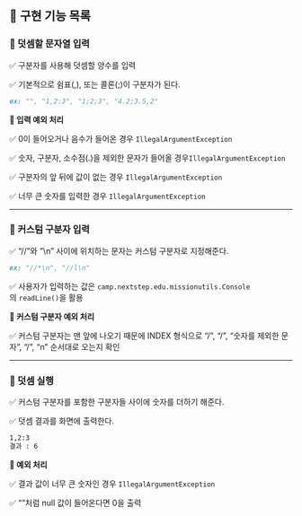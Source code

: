 ## 🎯 구현 기능 목록

### 📌 덧셈할 문자열 입력

✅ 구분자를 사용해 덧셈할 양수를 입력

✅ 기본적으로 쉼표(,), 또는 콜론(;)이 구분자가 된다.

```markdown
ex: "", "1,2:3", "1;2;3", "4.2;3.5,2"
```

**🚫 입력 예외 처리**

✅ 0이 들어오거나 음수가 들어온 경우 `IllegalArgumentException`

✅ 숫자, 구분자, 소수점(.)을 제외한 문자가 들어올 경우`IllegalArgumentException`

✅ 구분자의 앞 뒤에 값이 없는 경우 `IllegalArgumentException`

✅ 너무 큰 숫자를 입력한 경우 `IllegalArgumentException`

---

### 📌 커스텀 구분자 입력

✅ “//”와 ”\n” 사이에 위치하는 문자는 커스텀 구분자로 지정해준다.

```markdown
ex: "//*\n", "//l\n"
```

✅ 사용자가 입력하는 값은 `camp.nextstep.edu.missionutils.Console`의 `readLine()`을 활용

**🚫 커스텀 구분자 예외 처리**

✅ 커스텀 구분자는 맨 앞에 나오기 때문에 INDEX 형식으로 “/”, “/”, “숫자를 제외한 문자”, “/”, “n” 순서대로 오는지 확인

---

### 📌 덧셈 실행

✅ 커스텀 구분자를 포함한 구분자들 사이에 숫자를 더하기 해준다.

✅ 덧셈 결과를 화면에 출력한다.

```markdown
1,2:3
결과 : 6
```

**🚫 예외 처리**

✅ 결과 값이 너무 큰 숫자인 경우 `IllegalArgumentException`

✅ “”처럼 null 값이 들어온다면 0을 출력
